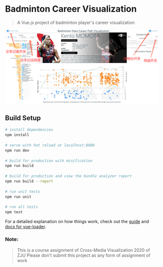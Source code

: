 # Badminton Career Visualization

> A Vue.js project of badminton player's career visualization

![demo](https://github.com/LuniumLuk/Badminton-Career-Vis/blob/master/demo/demo.png)

## Build Setup

``` bash
# install dependencies
npm install

# serve with hot reload at localhost:8080
npm run dev

# build for production with minification
npm run build

# build for production and view the bundle analyzer report
npm run build --report

# run unit tests
npm run unit

# run all tests
npm test
```

For a detailed explanation on how things work, check out the [guide](http://vuejs-templates.github.io/webpack/) and [docs for vue-loader](http://vuejs.github.io/vue-loader).

### Note: 

> This is a course assignment of Cross-Media Visualization 2020 of ZJU
> Please don't submit this project as any form of assignment of work
